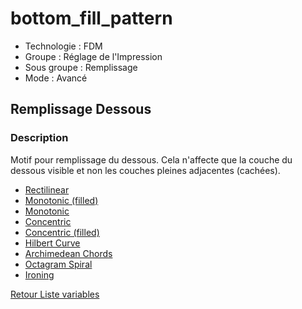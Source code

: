 # bottom_fill_pattern

* Technologie : FDM
* Groupe : Réglage de l'Impression
* Sous groupe : Remplissage
* Mode : Avancé

## Remplissage Dessous

### Description

Motif pour remplissage du dessous. Cela n'affecte que la couche du dessous visible et non les couches pleines adjacentes (cachées).

 - [Rectilinear](../pattern/pattern_rectilinear.md)
 - [Monotonic (filled)](../pattern/pattern_monotonicgapfillr.md)
 - [Monotonic](../pattern/pattern_monotonic.md)
 - [Concentric](../pattern/pattern_concentric.md)
 - [Concentric (filled)](../pattern/pattern_concentricgapfill.md)
 - [Hilbert Curve](../pattern/pattern_hilbertcurve.md)
 - [Archimedean Chords](../pattern/pattern_archimedeanchords.md)
 - [Octagram Spiral](../pattern/pattern_octagramspiral.md)
 - [Ironing](../pattern/pattern_smooth.md)


[Retour Liste variables](variable_list.md)